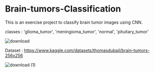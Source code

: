 # Brain-tumors-Classification
This is an exercise project to classify brain tumor images using CNN.

classes :
'glioma_tumor',
'meningioma_tumor',
'normal', 
'pituitary_tumor'


![download](https://github.com/MojtabaZarreh/Brain-tumors-Classification/assets/71370569/189b803e-9e69-4f87-a314-b623ebe27097)

Dataset :
https://www.kaggle.com/datasets/thomasdubail/brain-tumors-256x256


![download (1)](https://github.com/MojtabaZarreh/Brain-tumors-Classification/assets/71370569/e8425289-e1da-43f4-9a81-d49aa0caaea3)

